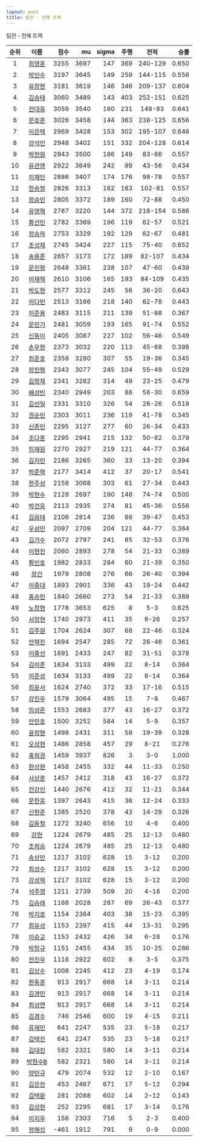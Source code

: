 ```yaml
---
layout: post
title: 팀전 - 전체 트랙
---
```


팀전 - 전체 트랙

| 순위 | 이름 | 점수 | mu | sigma | 주행 | 전적 | 승률 |
|:---:|:---:|---:|---:|---:|---:|:---:|---:|
| 1 | [최영훈](../choiyeonghun) | 3255 | 3697 | 147 | 369 | 240-129 | 0.650 |
| 2 | [박인수](../bakinsu) | 3197 | 3645 | 149 | 259 | 144-115 | 0.556 |
| 3 | [유창현](../yuchanghyeon) | 3181 | 3619 | 146 | 346 | 209-137 | 0.604 |
| 4 | [김승태](../gimseungtae) | 3060 | 3489 | 143 | 403 | 252-151 | 0.625 |
| 5 | [전대웅](../jeondaewoong) | 3059 | 3540 | 160 | 231 | 148-83 | 0.641 |
| 6 | [문호준](../munhojun) | 3026 | 3458 | 144 | 363 | 238-125 | 0.656 |
| 7 | [이은택](../ieuntaek) | 2969 | 3428 | 153 | 302 | 195-107 | 0.646 |
| 8 | [강석인](../gangseokin) | 2948 | 3402 | 151 | 332 | 204-128 | 0.614 |
| 9 | [박천원](../bakcheonwon) | 2943 | 3500 | 186 | 149 | 83-66 | 0.557 |
| 10 | [유관영](../yugwanyeong) | 2922 | 3649 | 242 | 99 | 43-56 | 0.434 |
| 11 | [이재인](../ijaein) | 2886 | 3407 | 174 | 176 | 98-78 | 0.557 |
| 12 | [한승철](../hanseungcheol) | 2826 | 3313 | 162 | 183 | 102-81 | 0.557 |
| 13 | [정승민](../jeongseungmin) | 2805 | 3372 | 189 | 160 | 72-88 | 0.450 |
| 14 | [유영혁](../yuyeonghyeok) | 2787 | 3220 | 144 | 372 | 218-154 | 0.586 |
| 15 | [황선민](../hwangseongmin) | 2782 | 3369 | 196 | 119 | 62-57 | 0.521 |
| 16 | [정승하](../jeongseungha) | 2753 | 3329 | 192 | 129 | 62-67 | 0.481 |
| 17 | [조성제](../joseongje) | 2745 | 3424 | 227 | 115 | 75-40 | 0.652 |
| 18 | [송용준](../songyongjun) | 2657 | 3173 | 172 | 189 | 82-107 | 0.434 |
| 19 | [문진형](../munjinhyeong) | 2648 | 3361 | 238 | 107 | 47-60 | 0.439 |
| 20 | [이재혁](../ijaehyeok) | 2610 | 3106 | 165 | 193 | 84-109 | 0.435 |
| 21 | [박도현](../bakdohyeon) | 2577 | 3312 | 245 | 56 | 36-20 | 0.643 |
| 22 | [이다빈](../idabin) | 2513 | 3166 | 218 | 140 | 62-78 | 0.443 |
| 23 | [이준용](../ijunyong) | 2483 | 3115 | 211 | 139 | 51-88 | 0.367 |
| 24 | [문민기](../munmingi) | 2481 | 3059 | 193 | 165 | 91-74 | 0.552 |
| 25 | [신동이](../shindongi) | 2405 | 3087 | 227 | 102 | 56-46 | 0.549 |
| 26 | [손우현](../sonuhyeon) | 2373 | 3032 | 220 | 113 | 45-68 | 0.398 |
| 27 | [최준호](../choijunho) | 2358 | 3280 | 307 | 55 | 19-36 | 0.345 |
| 28 | [장진형](../jangjinhyeong) | 2343 | 3077 | 245 | 104 | 55-49 | 0.529 |
| 29 | [김정제](../gimjeongje) | 2341 | 3282 | 314 | 48 | 23-25 | 0.479 |
| 30 | [배성빈](../baeseongbin) | 2340 | 2949 | 203 | 88 | 58-30 | 0.659 |
| 31 | [김선일](../gimseonil) | 2331 | 3310 | 326 | 54 | 28-26 | 0.519 |
| 32 | [권순민](../gweonsoonmin) | 2303 | 3011 | 236 | 119 | 41-78 | 0.345 |
| 33 | [신종민](../shinjongmin) | 2295 | 3127 | 277 | 60 | 26-34 | 0.433 |
| 34 | [조다훈](../jodahun) | 2295 | 2941 | 215 | 132 | 50-82 | 0.379 |
| 35 | [임재원](../imjaewon) | 2270 | 2927 | 219 | 121 | 44-77 | 0.364 |
| 36 | [김지민](../gimjimin) | 2186 | 3265 | 360 | 33 | 13-20 | 0.394 |
| 37 | [박준혁](../bakjunhyeok) | 2177 | 3414 | 412 | 37 | 20-17 | 0.541 |
| 38 | [한주성](../hanjuseong) | 2158 | 3068 | 303 | 61 | 27-34 | 0.443 |
| 39 | [박현수](../bakhyeonsu) | 2128 | 2697 | 190 | 148 | 74-74 | 0.500 |
| 40 | [박건웅](../bakgeonung) | 2113 | 2935 | 274 | 81 | 45-36 | 0.556 |
| 41 | [김응태](../gimeungtae) | 2106 | 2814 | 236 | 86 | 39-47 | 0.453 |
| 42 | [우성민](../useongmin) | 2097 | 2709 | 204 | 121 | 44-77 | 0.364 |
| 43 | [김기수](../gimgisu) | 2072 | 2797 | 241 | 85 | 32-53 | 0.376 |
| 44 | [이현진](../ihyeonjin) | 2060 | 2893 | 278 | 54 | 21-33 | 0.389 |
| 45 | [황인호](../hwanginho) | 1982 | 2833 | 284 | 60 | 21-39 | 0.350 |
| 46 | [장건](../janggeon) | 1979 | 2808 | 276 | 66 | 26-40 | 0.394 |
| 47 | [이중대](../ijungdae) | 1893 | 2901 | 336 | 43 | 19-24 | 0.442 |
| 48 | [홍승민](../hongseungmin) | 1840 | 2660 | 273 | 54 | 21-33 | 0.389 |
| 49 | [노창현](../nochanghyeon) | 1778 | 3653 | 625 | 8 | 5-3 | 0.625 |
| 50 | [서정현](../seojeonghyeon) | 1740 | 2973 | 411 | 35 | 9-26 | 0.257 |
| 51 | [김주원](../gimjuwon) | 1704 | 2624 | 307 | 68 | 22-46 | 0.324 |
| 52 | [안혁진](../anhyeokjin) | 1694 | 2547 | 285 | 72 | 26-46 | 0.361 |
| 53 | [이중선](../ijungseon) | 1691 | 2433 | 247 | 82 | 31-51 | 0.378 |
| 54 | [김이준](../gimijun) | 1634 | 3133 | 499 | 22 | 8-14 | 0.364 |
| 55 | [이준성](../ijunseong) | 1634 | 3133 | 499 | 22 | 8-14 | 0.364 |
| 56 | [최윤서](../choiyunseo) | 1624 | 2740 | 372 | 33 | 17-16 | 0.515 |
| 57 | [강진우](../gangjinwu) | 1579 | 3064 | 495 | 15 | 7-8 | 0.467 |
| 58 | [임성준](../imseongjun) | 1553 | 2683 | 377 | 43 | 16-27 | 0.372 |
| 59 | [안민호](../anminho) | 1500 | 3252 | 584 | 14 | 5-9 | 0.357 |
| 60 | [윤정현](../yunjeonghyeon) | 1498 | 2431 | 311 | 58 | 19-39 | 0.328 |
| 61 | [오성현](../oseonghyeon) | 1486 | 2858 | 457 | 29 | 8-21 | 0.276 |
| 62 | [홍희권](../hongheegweon) | 1459 | 3937 | 826 | 3 | 3-0 | 1.000 |
| 63 | [한상현](../hansanghyeon) | 1458 | 2455 | 332 | 44 | 11-33 | 0.250 |
| 64 | [사상훈](../sasanghun) | 1457 | 2412 | 318 | 43 | 16-27 | 0.372 |
| 65 | [전강인](../jeongangin) | 1440 | 2676 | 412 | 32 | 11-21 | 0.344 |
| 66 | [문한웅](../munhanung) | 1397 | 2643 | 415 | 36 | 12-24 | 0.333 |
| 67 | [신현준](../shinhyeonjun) | 1385 | 2520 | 378 | 43 | 14-29 | 0.326 |
| 68 | [김동철](../gimdongcheol) | 1272 | 3240 | 656 | 10 | 4-6 | 0.400 |
| 69 | [강현](../ganghyeon) | 1224 | 2679 | 485 | 25 | 12-13 | 0.480 |
| 70 | [조희승](../joheeseung) | 1224 | 2679 | 485 | 25 | 12-13 | 0.480 |
| 71 | [송상민](../songsangmin) | 1217 | 3102 | 628 | 15 | 3-12 | 0.200 |
| 72 | [최성수](../choiseongsu) | 1217 | 3102 | 628 | 15 | 3-12 | 0.200 |
| 73 | [강성혁](../gangseonghyeok) | 1217 | 3102 | 628 | 15 | 3-12 | 0.200 |
| 74 | [석주엽](../seokjuyeob) | 1211 | 2739 | 509 | 20 | 4-16 | 0.200 |
| 75 | [김승래](../gimseungrae) | 1168 | 2028 | 287 | 69 | 26-43 | 0.377 |
| 76 | [박지호](../bakjiho) | 1154 | 2364 | 403 | 38 | 15-23 | 0.395 |
| 77 | [최유성](../choiyuseong) | 1153 | 2397 | 415 | 44 | 13-31 | 0.295 |
| 78 | [이승교](../iseunggyo) | 1153 | 2432 | 426 | 34 | 6-28 | 0.176 |
| 79 | [박창규](../bakchanggyu) | 1151 | 2455 | 434 | 35 | 10-25 | 0.286 |
| 80 | [전진우](../jeonjinwoo) | 1116 | 2922 | 602 | 8 | 3-5 | 0.375 |
| 81 | [김상수](../gimsangsu) | 1008 | 2245 | 412 | 23 | 4-19 | 0.174 |
| 82 | [한동훈](../handonghun) | 913 | 2917 | 668 | 14 | 3-11 | 0.214 |
| 83 | [김경민](../gimgyeongmin) | 913 | 2917 | 668 | 14 | 3-11 | 0.214 |
| 84 | [최성연](../choiseongyeon) | 913 | 2917 | 668 | 14 | 3-11 | 0.214 |
| 85 | [김경수](../gimgyeongsu) | 746 | 2546 | 600 | 19 | 4-15 | 0.211 |
| 86 | [류재민](../ryujaemin) | 641 | 2247 | 535 | 23 | 5-18 | 0.217 |
| 87 | [김택진](../gimtaekjin) | 641 | 2247 | 535 | 23 | 5-18 | 0.217 |
| 88 | [김대진](../gimdaejin) | 582 | 2321 | 580 | 14 | 3-11 | 0.214 |
| 89 | [박현수B](../bakhyeonsu-b) | 582 | 2321 | 580 | 14 | 3-11 | 0.214 |
| 90 | [양민규](../yangmingyu) | 479 | 2074 | 532 | 12 | 2-10 | 0.167 |
| 91 | [김은찬](../gimeunchan) | 453 | 2467 | 671 | 17 | 5-12 | 0.294 |
| 92 | [김택환](../gimtaekhwan) | 281 | 2088 | 602 | 14 | 2-12 | 0.143 |
| 93 | [김성현](../gimseonghyeon) | 252 | 2295 | 681 | 17 | 3-14 | 0.176 |
| 94 | [이지우](../ijiu) | 156 | 2303 | 716 | 5 | 2-3 | 0.400 |
| 95 | [정해섭](../jeonghaeseop) | -461 | 1912 | 791 | 9 | 0-9 | 0.000 |

